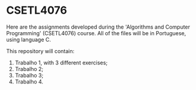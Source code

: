 # CSETL4076
Here are the assignments developed during the 'Algorithms and Computer Programming' (CSETL4076) course.
All of the files will be in Portuguese, using language C.

This repository will contain:
  1. Trabalho 1, with 3 different exercises;
  2. Trabalho 2;
  3. Trabalho 3;
  4. Trabalho 4.
